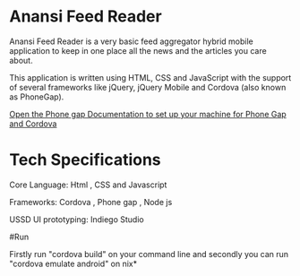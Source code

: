 # Anansi Feed Reader 

Anansi Feed Reader is a very basic feed aggregator hybrid mobile application to keep in one place all the news and the articles you care about.

This application is written using HTML, CSS and JavaScript with the support of several frameworks like jQuery, jQuery Mobile and Cordova (also known as PhoneGap).


[Open the Phone gap Documentation to set up your machine for Phone Gap and Cordova](http://docs.phonegap.com/en/edge/guide_cli_index.md.html#The%20Command-Line%20Interface) 


# Tech Specifications

  Core Language: Html , CSS and Javascript

  Frameworks: Cordova , Phone gap , Node js 

  USSD UI prototyping: Indiego Studio

#Run

Firstly run "cordova build" on your command line and secondly you can run "cordova emulate android" on nix*
